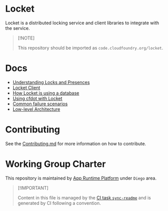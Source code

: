 # Locket

Locket is a distributed locking service and client libraries to
integrate with the service.

> \[!NOTE\]
>
> This repository should be imported as `code.cloudfoundry.org/locket`.

# Docs

-   [Understanding Locks and
    Presences](./docs/010-locks-and-presences.md)
-   [Locket Client](./docs/011-client.md)
-   [How Locket is using a
    database](./docs/020-how-locket-is-using-database.md)
-   [Using cfdot with
    Locket](./docs/030-using-cfdot-to-interact-with-locket.md)
-   [Common failure scenarios](./docs/040-common-failure-scenarios.md)
-   [Low-level Architecture](./docs/050-low-level-architecture.md)

# Contributing

See the [Contributing.md](./.github/CONTRIBUTING.md) for more
information on how to contribute.

# Working Group Charter

This repository is maintained by [App Runtime
Platform](https://github.com/cloudfoundry/community/blob/main/toc/working-groups/app-runtime-platform.md)
under `Diego` area.

> \[!IMPORTANT\]
>
> Content in this file is managed by the [CI task
> `sync-readme`](https://github.com/cloudfoundry/wg-app-platform-runtime-ci/blob/main/shared/tasks/sync-readme/metadata.yml)
> and is generated by CI following a convention.
